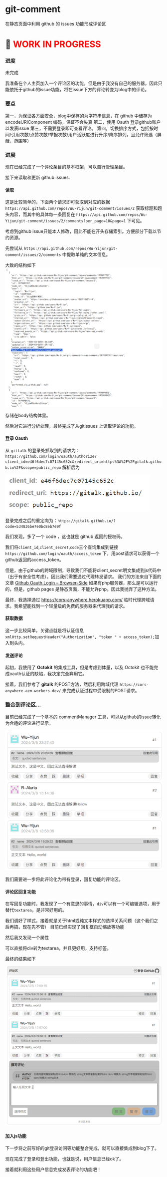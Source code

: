 # git-comment
在静态页面中利用 github 的 issues 功能形成评论区

# 🚧 <span style="color: red;">WORK IN PROGRESS</span>

### 进度



未完成

我准备在个人主页加入一个评论区的功能，但是由于我没有自己的服务器，因此只能依托于github的issue功能，将在issue下方的评论转变为blog中的评论。

### 要点

第一，为保证各方面安全，blog中保存的为字符串信息，在 github 中储存为 encodeURIComponent 编码，保证不会失真
第二，使用 Oauth 登录github账户以发表issue
第三，不需要登录即可查看评论。
第四，切换排序方式，包括按时间/引用次数/点赞次数/举报次数/用户活跃度进行升序/降序排列，且允许筛选（屏蔽，范围等）

### 进展

现在已经完成了一个评论条目的基本框架，可以自行管理条目。

接下来读取和更新 github issues.

#### 读取

这是比较简单的，下面两个请求即可获取到对应的数据 `https://api.github.com/repos/Wu-Yijun/git-comment/issues/2` 获取标题和题头内容，而其中的具体每一条回复在 `https://api.github.com/repos/Wu-Yijun/git-comment/issues/2/comments?per_page=10&page=1` 下可见。

考虑到github issue只能本人修改，因此不能在开头存储索引。方便部分下载以节约资源。

先尝试从 `https://api.github.com/repos/Wu-Yijun/git-comment/issues/2/comments` 中提取单纯的文本信息。

大致的结构如下
![alt text](images/image.png)

存储在body结构体里。

然后对它进行分析处理，最终完成了从gitissues 上读取评论的功能。

#### 登录 Oauth

从 `gittalk` 的登录处抓取到的请求为：`https://github.com/login/oauth/authorize?client_id=e46f6dec7c07145c652c&redirect_uri=https%3A%2F%2Fgitalk.github.io%2F&scope=public_repo` 解析后为

![alt text](images/image2.png)

登录完成之后的重定向为：`https://gitalk.github.io/?code=534836be7e0bc8eb7e9f`

我们发现，多了一个 code ，这也就是 github 返回的授权码。

我们将`client_id`,`client_secret`,`code`三个查询集成到链接 `https://github.com/login/oauth/access_token` 下，用post请求可以获得一个github返回的access_token。

但是，由于github的跨域限制，导致我们不能将client_secret明文集成到js代码中（出于有安全性考虑）。因此我们需要通过代理转发请求。
我们的方法来自下面的文章 [Github Oauth Login – Browser-Side](https://blog.vjeux.com/2012/javascript/github-oauth-login-browser-side.html "Github Oauth 登录 – 浏览器端")
如果有php服务器，那么是可以运行的，但是，github pages 是静态页面，不能允许php。因此我抛弃了这种方法。

最终，我选择通过 https://cors-anywhere.herokuapp.com/ 临时代理跨域请求。我希望能找到一个轻量级的免费的服务器来代理我的请求。



#### 获取数据

这一步比较简单，关键点就是将认证信息`xmlHttp.setRequestHeader("Authorization", "token " + access_token);`加入到头内。

#### 发送评论

起初，我使用了 **Octokit** 的集成工具，但是考虑到体量，以及 Octokit 也不能完成oauth认证的缺陷，我决定完全弃用它。

接着，我们参考了 **gitalk** 的POST方法，然后利用跨域代理 `https://cors-anywhere.azm.workers.dev/` 来完成认证过程中受限制的POST请求。

### 整合到评论区... 

目前已经完成了一个基本的 commentManager 工具，可以从github的issue转化为合适的评论进行显示。

![alt text](images/image3.png)

我们需要进一步将此评论化为带有登录，回复功能的评论区。

#### 评论区回复功能

在写回复功能时，我发现了一个有意思的事情，`div`可以有一个可编辑选项，用于替代`textarea`，是非常好用的。

我们调好了样式，接着就是关于html或纯文本样式的选择关系问题（这个我们之后再搞，现在先不管）
目前已经实现了回复框自动缩放等功能

然后我又发现一个属性

可以直接将div转为textarea，并且更好用，支持标签。

最终的结果如下

![alt text](images/image4.png)

#### 加入js功能

下一步将之前写好的git登录访问等功能整合完成，就可以直接集成到blog下了。

现在完成了登录和登出功能，也就是说，用户信息已经ok了。

接着就利用这些用户信息完成发表评论的功能吧！